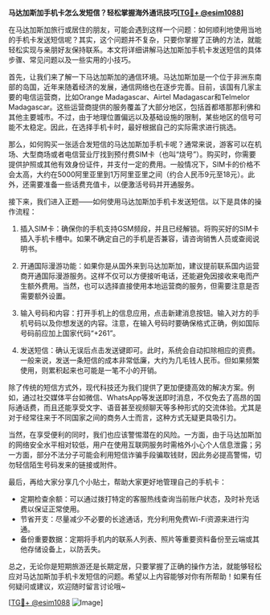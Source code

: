 **马达加斯加手机卡怎么发短信？轻松掌握海外通讯技巧[[TG💪+ @esim1088](https://t.me/s/esim1088)]**

在马达加斯加旅行或居住的朋友，可能会遇到这样一个问题：如何顺利地使用当地的手机卡发送短信呢？其实，这个问题并不复杂，只要你掌握了正确的方法，就能轻松实现与亲朋好友保持联系。本文将详细讲解马达加斯加手机卡发送短信的具体步骤、常见问题以及一些实用的小技巧。

首先，让我们来了解一下马达加斯加的通信环境。马达加斯加是一个位于非洲东南部的岛国，近年来随着经济的发展，通信网络也在逐步完善。目前，该国有几家主要的电信运营商，比如Orange Madagascar、Airtel Madagascar和Telmelor Madagascar。这些运营商提供的服务覆盖了大部分地区，包括首都塔那那利佛和其他主要城市。不过，由于地理位置偏远以及基础设施的限制，某些地区的信号可能不太稳定。因此，在选择手机卡时，最好根据自己的实际需求进行挑选。

那么，如何购买一张适合发短信的马达加斯加手机卡呢？通常来说，游客可以在机场、大型商场或者电信营业厅找到预付费SIM卡（也叫“烧号”）。购买时，你需要提供护照或其他有效身份证件，并支付一定的费用。一般情况下，SIM卡的价格不会太高，大约在5000阿里亚里到1万阿里亚里之间（约合人民币9元至18元）。此外，还需要准备一些话费充值卡，以便激活号码并开通服务。

接下来，我们进入正题——如何使用马达加斯加手机卡发送短信。以下是具体的操作流程：

1. 插入SIM卡：确保你的手机支持GSM频段，并且已经解锁。将购买好的SIM卡插入手机卡槽中。如果不确定自己的手机是否兼容，请咨询销售人员或查阅说明书。

2. 开通国际漫游功能：如果你是从国外来到马达加斯加，建议提前联系国内运营商开通国际漫游服务。这样不仅可以方便接听电话，还能避免因接收来电而产生额外费用。当然，也可以选择直接使用本地运营商的服务，但需要注意是否需要额外设置。

3. 输入号码和内容：打开手机上的信息应用，点击新建消息按钮。输入对方的手机号码以及你想发送的内容。注意，在输入号码时要确保格式正确，例如国际号码前应加上国家代码“+261”。

4. 发送短信：确认无误后点击发送键即可。此时，系统会自动扣除相应的资费。一般来说，发送一条短信的成本非常低廉，大约为几毛钱人民币。但如果频繁使用，则累积起来也可能是一笔不小的开销。

除了传统的短信方式外，现代科技还为我们提供了更加便捷高效的解决方案。例如，通过社交媒体平台如微信、WhatsApp等发送即时消息，不仅免去了高昂的国际通话费，而且还能享受文字、语音甚至视频聊天等多种形式的交流体验。尤其是对于经常往来于不同国家之间的商务人士而言，这种方式无疑更具吸引力。

当然，在享受便利的同时，我们也应该警惕潜在的风险。一方面，由于马达加斯加的网络安全水平相对较低，用户在使用互联网服务时需格外小心个人信息泄露；另一方面，部分不法分子可能会利用短信诈骗手段骗取钱财，因此务必提高警惕，切勿轻信陌生号码发来的链接或附件。

最后，再给大家分享几个小贴士，帮助大家更好地管理自己的手机卡：

- 定期检查余额：可以通过拨打特定的客服热线查询当前账户状态，及时补充话费以保证正常使用。
- 节省开支：尽量减少不必要的长途通话，充分利用免费Wi-Fi资源来进行沟通。
- 备份重要数据：定期将手机内的联系人列表、照片等重要资料备份至云端或其他存储设备上，以防丢失。

总之，无论你是短期旅游还是长期定居，只要掌握了正确的操作方法，就能够轻松应对马达加斯加手机卡发短信的问题。希望以上内容能够对你有所帮助！如果有任何疑问或建议，欢迎随时留言讨论哦~

[[TG💪+ @esim1088](https://t.me/s/esim1088) ![Image](https://i.postimg.cc/4NQfJmqS/Snipaste-2025-05-13-00-14-12.png)]